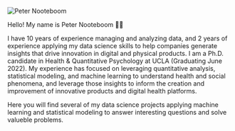 ![Peter Nooteboom](https://i.imgur.com/Y037p61.png)

Hello! My name is Peter Nooteboom 👋🏽

I have 10 years of experience managing and analyzing data, and 2 years of experience applying my data science skills to help companies generate insights that drive innovation in digital and physical products. I am a Ph.D. candidate in Health & Quantitative Psychology at UCLA (Graduating June 2022). My experience has focused on leveraging quantitative analysis, statistical modeling, and machine learning to understand health and social phenomena, and leverage those insights to inform the creation and improvement of innovative products and digital health platforms.

Here you will find several of my data science projects applying machine learning and statistical modeling to answer interesting questions and solve valueble problems. 
